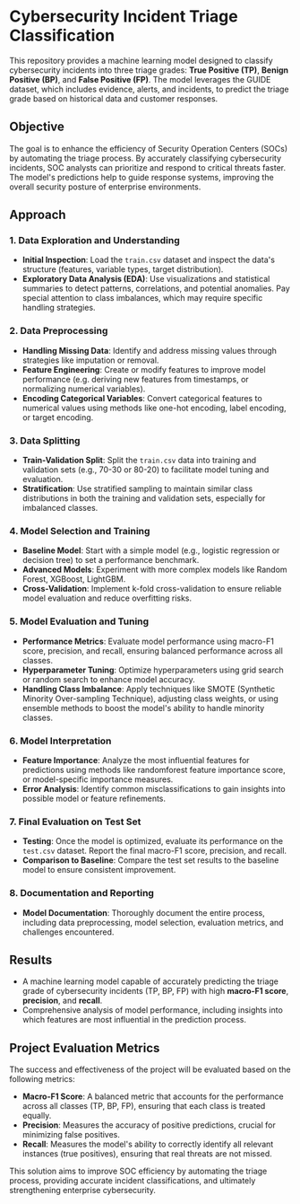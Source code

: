 # Cybersecurity Incident Triage Classification

This repository provides a machine learning model designed to classify cybersecurity incidents into three triage grades: **True Positive (TP)**, **Benign Positive (BP)**, and **False Positive (FP)**. The model leverages the GUIDE dataset, which includes evidence, alerts, and incidents, to predict the triage grade based on historical data and customer responses.

## Objective

The goal is to enhance the efficiency of Security Operation Centers (SOCs) by automating the triage process. By accurately classifying cybersecurity incidents, SOC analysts can prioritize and respond to critical threats faster. The model's predictions help to guide response systems, improving the overall security posture of enterprise environments.

## Approach

### 1. Data Exploration and Understanding
- **Initial Inspection**: Load the `train.csv` dataset and inspect the data's structure (features, variable types, target distribution).
- **Exploratory Data Analysis (EDA)**: Use visualizations and statistical summaries to detect patterns, correlations, and potential anomalies. Pay special attention to class imbalances, which may require specific handling strategies.

### 2. Data Preprocessing
- **Handling Missing Data**: Identify and address missing values through strategies like imputation or removal.
- **Feature Engineering**: Create or modify features to improve model performance (e.g. deriving new features from timestamps, or normalizing numerical variables).
- **Encoding Categorical Variables**: Convert categorical features to numerical values using methods like one-hot encoding, label encoding, or target encoding.

### 3. Data Splitting
- **Train-Validation Split**: Split the `train.csv` data into training and validation sets (e.g., 70-30 or 80-20) to facilitate model tuning and evaluation.
- **Stratification**: Use stratified sampling to maintain similar class distributions in both the training and validation sets, especially for imbalanced classes.

### 4. Model Selection and Training
- **Baseline Model**: Start with a simple model (e.g., logistic regression or decision tree) to set a performance benchmark.
- **Advanced Models**: Experiment with more complex models like Random Forest, XGBoost, LightGBM.
- **Cross-Validation**: Implement k-fold cross-validation to ensure reliable model evaluation and reduce overfitting risks.

### 5. Model Evaluation and Tuning
- **Performance Metrics**: Evaluate model performance using macro-F1 score, precision, and recall, ensuring balanced performance across all classes.
- **Hyperparameter Tuning**: Optimize hyperparameters using grid search or random search to enhance model accuracy.
- **Handling Class Imbalance**: Apply techniques like SMOTE (Synthetic Minority Over-sampling Technique), adjusting class weights, or using ensemble methods to boost the model's ability to handle minority classes.

### 6. Model Interpretation
- **Feature Importance**: Analyze the most influential features for predictions using methods like randomforest feature importance score, or model-specific importance measures.
- **Error Analysis**: Identify common misclassifications to gain insights into possible model or feature refinements.

### 7. Final Evaluation on Test Set
- **Testing**: Once the model is optimized, evaluate its performance on the `test.csv` dataset. Report the final macro-F1 score, precision, and recall.
- **Comparison to Baseline**: Compare the test set results to the baseline model to ensure consistent improvement.

### 8. Documentation and Reporting
- **Model Documentation**: Thoroughly document the entire process, including data preprocessing, model selection, evaluation metrics, and challenges encountered.
  
## Results
- A machine learning model capable of accurately predicting the triage grade of cybersecurity incidents (TP, BP, FP) with high **macro-F1 score**, **precision**, and **recall**.
- Comprehensive analysis of model performance, including insights into which features are most influential in the prediction process.

## Project Evaluation Metrics
The success and effectiveness of the project will be evaluated based on the following metrics:
- **Macro-F1 Score**: A balanced metric that accounts for the performance across all classes (TP, BP, FP), ensuring that each class is treated equally.
- **Precision**: Measures the accuracy of positive predictions, crucial for minimizing false positives.
- **Recall**: Measures the model's ability to correctly identify all relevant instances (true positives), ensuring that real threats are not missed.

This solution aims to improve SOC efficiency by automating the triage process, providing accurate incident classifications, and ultimately strengthening enterprise cybersecurity.
